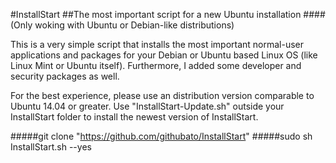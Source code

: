 #InstallStart
##The most important script for a new Ubuntu installation
####(Only woking with Ubuntu or Debian-like distributions)

This is a very simple script that installs the most important normal-user applications and packages
for your Debian or Ubuntu based Linux OS (like Linux Mint or Ubuntu itself).
Furthermore, I added some developer and security packages as well.

For the best experience, please use an distribution version comparable to Ubuntu 14.04 or greater.
Use "InstallStart-Update.sh" outside your InstallStart folder to install the newest version of InstallStart.
		
#####git clone "https://github.com/githubato/InstallStart"
#####sudo sh InstallStart.sh --yes



